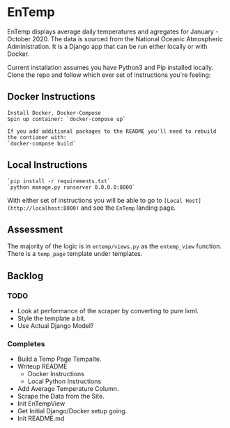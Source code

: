 # EnTemp
EnTemp displays average daily temperatures and agregates for January - October 2020.
The data is sourced from the National Oceanic Atmospheric Administration. 
It is a Django app that can be run either locally or with Docker.

Current installation assumes you have Python3 and Pip installed locally.
Clone the repo and follow which ever set of instructions you're feeling:
## Docker Instructions
	Install Docker, Docker-Compose 
	Spin up container: `docker-compose up`
	
	If you add additional packages to the README you'll need to rebuild the contianer with: 
	`docker-compose build`
	
## Local Instructions
	`pip install -r requirements.txt`
	`python manage.py runserver 0.0.0.0:8000`
	
With either set of instructions you will be able to go to `[Local Host](http://localhost:8000)` and see the `EnTemp` landing page.

## Assessment ##
The majority of the logic is in `entemp/views.py` as the `entemp_view` function. 
There is a `temp_page` template under templates.

## Backlog ##
### TODO ###
- Look at performance of the scraper by converting to pure lxml.
- Style the template a bit.
- Use Actual Django Model? 

### Completes ###
- Build a Temp Page Tempalte.
- Writeup README
	- Docker Instructions
	- Local Python Instructions
- Add Average Temperature Column.
- Scrape the Data from the Site.
- Init EnTempView
- Get Initial Django/Docker setup going.
- Init README.md
